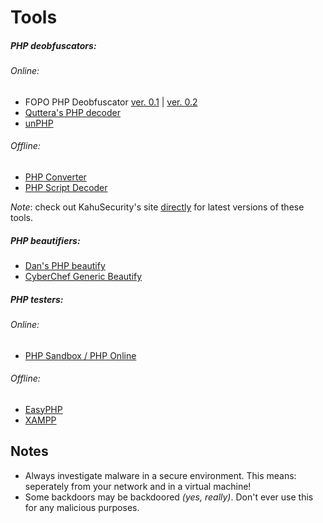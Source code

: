 # Tools

##### **PHP deobfuscators**:

###### *Online*:
* FOPO PHP Deobfuscator [ver. 0.1](https://glot.io/snippets/ee5mzg3zf1) | [ver. 0.2](https://glot.io/snippets/efruafhnez)
* [Quttera's PHP decoder](https://malwaredecoder.quttera.com/)
* [unPHP](https://www.unphp.net/)

###### *Offline*:
* [PHP Converter](http://www.kahusecurity.com/downloads/PHPConverter_v0.3.7z)
* [PHP Script Decoder](http://www.kahusecurity.com/downloads/PHPScriptDecoder_v0.1.7z)

*Note*: check out KahuSecurity's site [directly](http://www.kahusecurity.com) for latest versions of these tools.


##### **PHP beautifiers**:
* [Dan's PHP beautify](https://www.cleancss.com/php-beautify/)
* [CyberChef Generic Beautify](https://gchq.github.io/CyberChef/#recipe=Generic_Code_Beautify())


##### **PHP testers**:

###### *Online*:
* [PHP Sandbox / PHP Online](https://onlinephp.io/)

###### *Offline*:
* [EasyPHP](http://www.easyphp.org/)
* [XAMPP](https://www.apachefriends.org/index.html)


## Notes
* Always investigate malware in a secure environment. This means: seperately from your network and in a virtual machine!
* Some backdoors may be backdoored *(yes, really)*. Don't ever use this for any malicious purposes.
